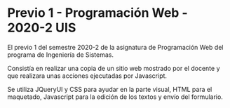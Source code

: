 # Previo 1 - Programación Web - 2020-2 UIS

El previo 1 del semestre 2020-2 de la asignatura de Programación Web del programa de Ingeniería de Sistemas.

Consistía en realizar una copia de un sitio web mostrado por el docente y que realizara unas acciones ejecutadas por Javascript.

Se utiliza JQueryUI y CSS para ayudar en la parte visual, HTML para el maquetado, Javascript para la edición de los textos y envío del formulario.
